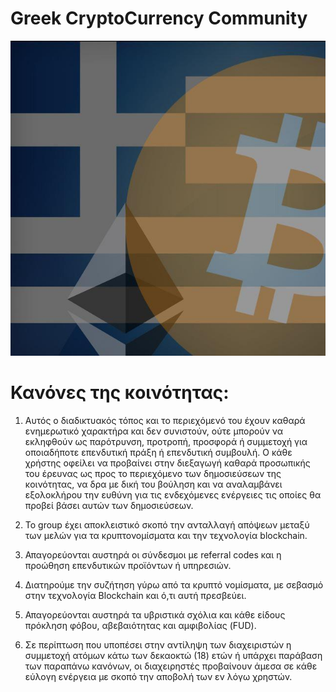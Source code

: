 # Greek CryptoCurrency Community

 ![](photo_2019-05-24_13-58-38.jpg)

# Κανόνες της κοινότητας:

1) Αυτός ο διαδικτυακός τόπος και το περιεχόμενό του έχουν καθαρά ενημερωτικό χαρακτήρα και δεν συνιστούν, ούτε μπορούν να εκληφθούν ως παρότρυνση, προτροπή, προσφορά ή συμμετοχή για οποιαδήποτε επενδυτική πράξη ή  επενδυτική συμβουλή. Ο κάθε χρήστης οφείλει να προβαίνει στην διεξαγωγή καθαρά προσωπικής του έρευνας ως προς το περιεχόμενο των δημοσιεύσεων της κοινότητας, να δρα με δική του βούληση και να αναλαμβάνει εξολοκλήρου την ευθύνη για τις ενδεχόμενες ενέργειες τις οποίες θα προβεί βάσει αυτών των δημοσιεύσεων.

2) Το group έχει αποκλειστικό σκοπό την ανταλλαγή απόψεων μεταξύ των μελών για τα κρυπτονομίσματα και την τεχνολογία blockchain.

3) Απαγορεύονται αυστηρά οι σύνδεσμοι με referral codes και η προώθηση επενδυτικών προϊόντων ή υπηρεσιών. 

4) Διατηρούμε την συζήτηση γύρω από τα κρυπτό νομίσματα, με σεβασμό στην τεχνολογία Blockchain και ό,τι αυτή πρεσβεύει.

5) Απαγορεύονται αυστηρά τα υβριστικά σχόλια και κάθε είδους πρόκληση φόβου, αβεβαιότητας και αμφιβολίας (FUD).

6) Σε περίπτωση που υποπέσει στην αντίληψη των διαχειριστών η συμμετοχή ατόμων κάτω των δεκαοκτώ (18) ετών ή υπάρχει παράβαση των παραπάνω κανόνων, οι διαχειρηστές προβαίνουν άμεσα σε κάθε εύλογη ενέργεια με σκοπό την αποβολή των εν λόγω χρηστών.

